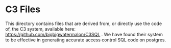 # C3 Files
This directory contains files that are derived from, or directly use the code of, the C3 system, available here: https://github.com/bigbigwatermalon/C3SQL . We have found their system to be effective in generating accurate access control SQL code on postgres.
